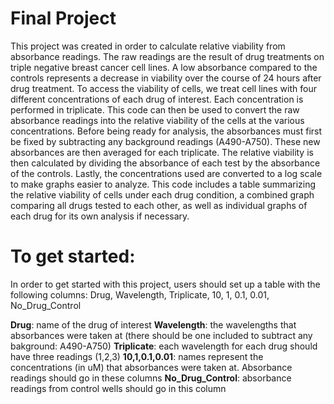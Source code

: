 # Final Project

This project was created in order to calculate relative viability from absorbance readings. The raw readings are the result of drug treatments on triple negative breast cancer cell lines. A low absorbance compared to the controls represents a decrease in viability over the course of 24 hours after drug treatment. To access the viability of cells, we treat cell lines with four different concentrations of each drug of interest. Each concentration is performed in triplicate. This code can then be used to convert the raw absorbance readings into the relative viability of the cells at the various concentrations. Before being ready for analysis, the absorbances must first be fixed by subtracting any background readings (A490-A750). These new absorbances are then averaged for each triplicate. The relative viability is then calculated by dividing the absorbance of each test by the absorbance of the controls. Lastly, the concentrations used are converted to a log scale to make graphs easier to analyze. This code includes a table summarizing the relative viability of cells under each drug condition, a combined graph comparing all drugs tested to each other, as well as individual graphs of each drug for its own analysis if necessary. 

# To get started: 
In order to get started with this project, users should set up a table with the following columns: Drug, Wavelength, Triplicate, 10, 1, 0.1, 0.01, No_Drug_Control

**Drug**: name of the drug of interest
**Wavelength**: the wavelengths that absorbances were taken at (there should be one included to subtract any bakground: A490-A750)
**Triplicate**: each wavelength for each drug should have three readings (1,2,3)
**10,1,0.1,0.01**: names represent the concentrations (in uM) that absorbances were taken at. Absorbance readings should go in these columns 
**No_Drug_Control**: absorbance readings from control wells should go in this column
